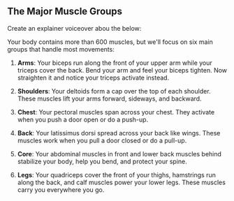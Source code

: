 ## The Major Muscle Groups 
Create an explainer voiceover abou the below: 

Your body contains more than 600 muscles, but we'll focus on six main groups that handle most movements:

1. **Arms**: Your biceps run along the front of your upper arm while your triceps cover the back. Bend your arm and feel your biceps tighten. Now straighten it and notice your triceps activate instead.

2. **Shoulders**: Your deltoids form a cap over the top of each shoulder. These muscles lift your arms forward, sideways, and backward.

3. **Chest**: Your pectoral muscles span across your chest. They activate when you push a door open or do a push-up.

4. **Back**: Your latissimus dorsi spread across your back like wings. These muscles work when you pull a door closed or do a pull-up.

5. **Core**: Your abdominal muscles in front and lower back muscles behind stabilize your body, help you bend, and protect your spine.

6. **Legs**: Your quadriceps cover the front of your thighs, hamstrings run along the back, and calf muscles power your lower legs. These muscles carry you everywhere you go.

